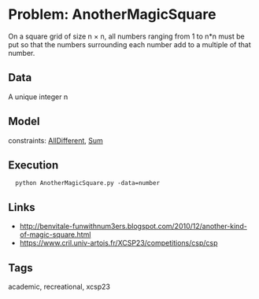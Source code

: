 # Problem: AnotherMagicSquare

On a square grid of size n × n, all numbers ranging from 1 to n*n must be put so that the numbers surrounding each number add to a multiple of that number.

## Data
  A unique integer n

## Model
  constraints: [AllDifferent](https://pycsp.org/documentation/constraints/AllDifferent), [Sum](https://pycsp.org/documentation/constraints/Sum)

## Execution
```
  python AnotherMagicSquare.py -data=number
```

## Links
  - http://benvitale-funwithnum3ers.blogspot.com/2010/12/another-kind-of-magic-square.html
  - https://www.cril.univ-artois.fr/XCSP23/competitions/csp/csp

## Tags
  academic, recreational, xcsp23
